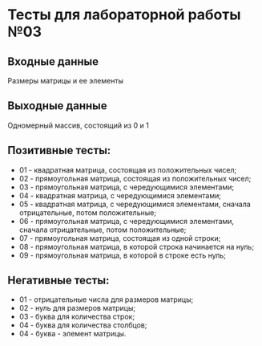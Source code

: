 # Тесты для лабораторной работы №03

## Входные данные
Размеры матрицы и ее элементы
## Выходные данные
Одномерный массив, состоящий из 0 и 1

## Позитивные тесты:
- 01 - квадратная матрица, состоящая из положительных чисел;
- 02 - прямоугольная матрица, состоящая из положительных чисел;
- 03 - прямоугольная матрица, с чередующимися элементами;
- 04 - квадратная матрица, с чередующимися элементами;
- 05 - квадратная матрица, с чередующимися элементами, сначала отрицательные, потом положительные;
- 06 - прямоугольная матрица, с чередующимися элементами, сначала отрицательные, потом положительные;
- 07 - прямоугольная матрица, состоящая из одной строки;
- 08 - прямоугольная матрица, в которой строка начинается на нуль;
- 09 - прямоугольная матрица, в которой в строке есть нуль;
## Негативные тесты:
- 01 - отрицательные числа для размеров матрицы;
- 02 - нуль для размеров матрицы;
- 03 - буква для количества строк;
- 04 - буква для количества столбцов;
- 04 - буква - элемент матрицы.